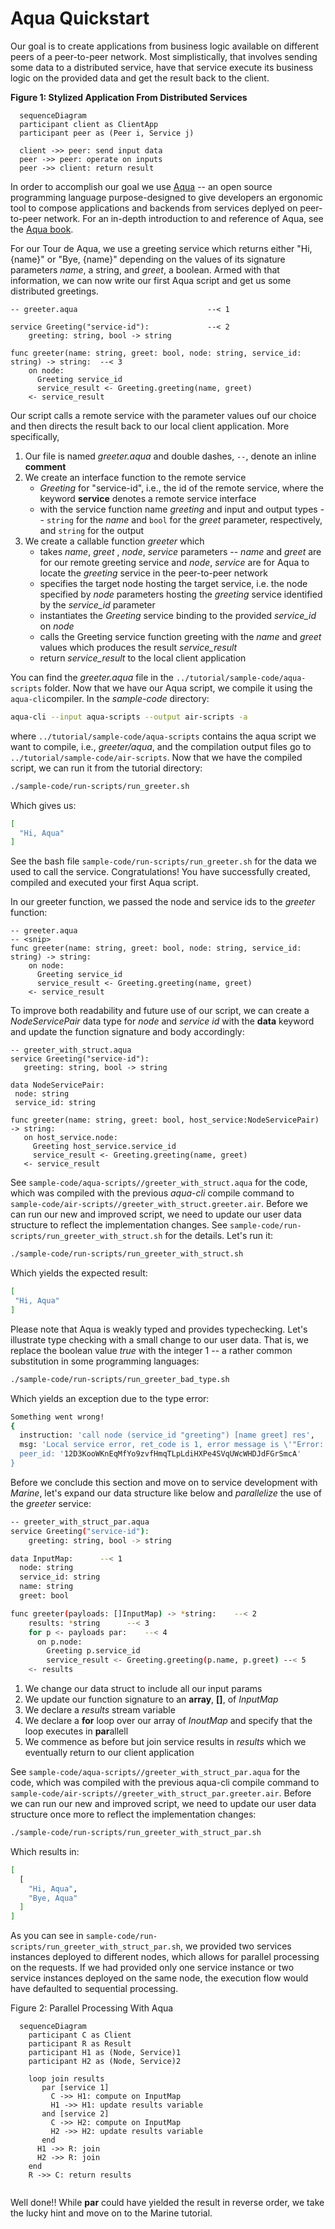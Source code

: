 # Aqua Quickstart

Our goal is to create applications from business logic available on different peers of a peer-to-peer network. Most simplistically, that involves sending some data to a distributed service, have that service execute its business logic on the provided data and get the result back to the client.

**Figure 1: Stylized Application From Distributed Services**

```mermaid
  sequenceDiagram
  participant client as ClientApp
  participant peer as (Peer i, Service j)

  client ->> peer: send input data
  peer ->> peer: operate on inputs
  peer ->> client: return result 
```

In order to accomplish our goal we use [Aqua](https://github.com/fluencelabs/aqua) -- an open source programming language purpose-designed to give developers an ergonomic tool to compose applications and backends from services deplyed on peer-to-peer network. For an in-depth introduction to and reference of Aqua, see the [Aqua book](https://doc.fluence.dev/aqua-book/).

For our Tour de Aqua, we use a greeting service which returns either "Hi, {name}" or "Bye, {name}" depending on the values of its signature parameters _name_, a string, and _greet_, a boolean. Armed with that information, we can now write our first Aqua script and get us some distributed greetings.

```aqua
-- greeter.aqua                             --< 1

service Greeting("service-id"):             --< 2
    greeting: string, bool -> string

func greeter(name: string, greet: bool, node: string, service_id: string) -> string:  --< 3
    on node:                                                      
      Greeting service_id
      service_result <- Greeting.greeting(name, greet)
    <- service_result
```

Our script calls a remote service with the parameter values ouf our choice and then directs the result back to our local client application. More specifically,

1. Our file is named *greeter.aqua* and double dashes, `--`, denote an inline **comment**
2. We create an interface function to the remote service
   * _Greeting_ for "service-id", i.e., the id of the remote service, where the keyword **service** denotes a remote service interface
   * with the service function name _greeting_ and input and output types -- `string` for the _name_ and `bool` for the _greet_ parameter, respectively, and `string` for the output
3. We create a callable function _greeter_ which
   * takes _name_, _greet_ , _node_, _service_ parameters -- _name_ and _greet_ are for our remote greeting service and _node_, _service_ are for Aqua to locate the _greeting_ service in the peer-to-peer network
   * specifies the target node hosting the target service, i.e. the node specified by _node_ parameters hosting the _greeting_ service identified by the *service_id* parameter
   * instantiates the _Greeting_ service binding to the provided *service_id* on _node_
   * calls the Greeting service function greeting with the _name_ and _greet_ values which produces the result *service_result*
   * return *service_result* to the local client application
  
You can find the _greeter.aqua_ file in the `../tutorial/sample-code/aqua-scripts` folder. Now that we have our Aqua script, we compile it using the `aqua-cli`compiler. In the *sample-code* directory:

```bash
aqua-cli --input aqua-scripts --output air-scripts -a
```

where `../tutorial/sample-code/aqua-scripts` contains the aqua script we want to compile, i.e., _greeter/aqua_, and the compilation output files go to `../tutorial/sample-code/air-scripts`. Now that we have the compiled script, we can run it from the tutorial directory:

```bash
./sample-code/run-scripts/run_greeter.sh
 ```
 
 Which gives us:

```bash
[
  "Hi, Aqua"
]
```

See the bash file `sample-code/run-scripts/run_greeter.sh` for the data we used to call the service. Congratulations! You have successfully created, compiled and executed your first Aqua script.

In our greeter function, we passed the node and service ids to the *greeter* function:

```aqua
-- greeter.aqua
-- <snip>
func greeter(name: string, greet: bool, node: string, service_id: string) -> string:
    on node:                                                      
      Greeting service_id
      service_result <- Greeting.greeting(name, greet)
    <- service_result
```

To improve both readability and future use of our script, we can create a *NodeServicePair* data type for _node_ and *service id* with the **data** keyword and update the function signature and body accordingly:

 ```aqua
-- greeter_with_struct.aqua
service Greeting("service-id"):
    greeting: string, bool -> string

data NodeServicePair:
  node: string
  service_id: string

func greeter(name: string, greet: bool, host_service:NodeServicePair) -> string:
    on host_service.node:                                                      
      Greeting host_service.service_id
      service_result <- Greeting.greeting(name, greet)
    <- service_result
```

See `sample-code/aqua-scripts//greeter_with_struct.aqua` for the code, which was compiled with the previous _aqua-cli_ compile command to  `sample-code/air-scripts//greeter_with_struct.greeter.air`. Before we can run our new and improved script, we need to update our user data structure to reflect the implementation changes. See `sample-code/run-scripts/run_greeter_with_struct.sh` for the details. Let's run it:

```bash
./sample-code/run-scripts/run_greeter_with_struct.sh
 ```

Which yields the expected result:

 ```bash
[
  "Hi, Aqua"
]
```

Please note that Aqua is weakly typed and provides typechecking. Let's illustrate type checking with a small change to our user data. That is, we replace the boolean value _true_  with the integer 1 -- a rather common substitution in some programming languages:

```bash
./sample-code/run-scripts/run_greeter_bad_type.sh
 ```

Which yields an exception due to the type error:

```bash
Something went wrong!
{
  instruction: 'call node (service_id "greeting") [name greet] res',
  msg: 'Local service error, ret_code is 1, error message is \'"Error: arguments from json deserialization error: error Error(\\"invalid type: integer `1`, expected a boolean\\", line: 0, column: 0) occurred while deserialize output result to a json value"\'',
  peer_id: '12D3KooWKnEqMfYo9zvfHmqTLpLdiHXPe4SVqUWcWHDJdFGrSmcA'
}
```

Before we conclude this section and move on to service development with _Marine_, let's expand our data structure like below and *parallelize* the use of the _greeter_ service:

```bash
-- greeter_with_struct_par.aqua
service Greeting("service-id"):
    greeting: string, bool -> string

data InputMap:      --< 1
  node: string
  service_id: string
  name: string
  greet: bool

func greeter(payloads: []InputMap) -> *string:    --< 2
    results: *string      --< 3
    for p <- payloads par:    --< 4                                                   
      on p.node:
        Greeting p.service_id
        service_result <- Greeting.greeting(p.name, p.greet) --< 5
    <- results
```

1. We change our data struct to include all our input params
2. We update our function signature to an **array**, **[]**, of *InputMap*
3. We declare a _results_ stream variable
4. We declare a **for** loop over our array of *InoutMap* and specify that the loop executes in **par**allell
5. We commence as before but join service results in _results_ which we eventually return to our client application

See `sample-code/aqua-scripts//greeter_with_struct_par.aqua` for the code, which was compiled with the previous aqua-cli compile command to  `sample-code/air-scripts//greeter_with_struct_par.greeter.air`. Before we can run our new and improved script, we need to update our user data structure once more to reflect the implementation changes:

```bash
./sample-code/run-scripts/run_greeter_with_struct_par.sh
```

Which results in:

```bash
[
  [
    "Hi, Aqua",
    "Bye, Aqua"
  ]
]
```

As you can see in `sample-code/run-scripts/run_greeter_with_struct_par.sh`, we provided two services instances deployed to different nodes, which allows for parallel processing on the requests. If we had provided only one service instance or two service instances deployed on the same node, the execution flow would have defaulted to sequential processing.

Figure 2: Parallel Processing With Aqua

```mermaid
  sequenceDiagram
    participant C as Client
    participant R as Result
    participant H1 as (Node, Service)1
    participant H2 as (Node, Service)2
    
    loop join results
       par [service 1]
         C ->> H1: compute on InputMap
         H1 ->> H1: update results variable
       and [service 2]
         C ->> H2: compute on InputMap
         H2 ->> H2: update results variable
       end
      H1 ->> R: join
      H2 ->> R: join
    end
    R ->> C: return results
    
```

Well done!! While **par** could have yielded the result in reverse order, we take the lucky hint and move on to the Marine tutorial.
